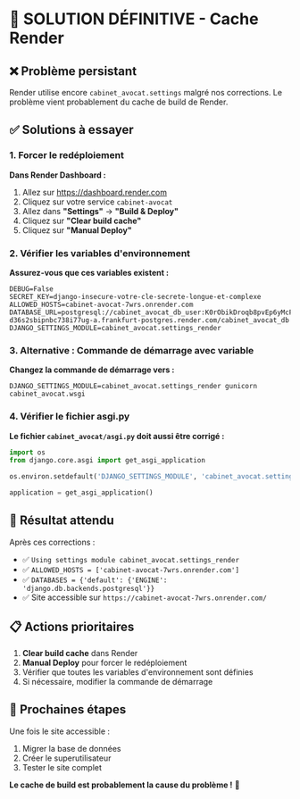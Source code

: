 # 🚨 SOLUTION DÉFINITIVE - Cache Render

## ❌ Problème persistant
Render utilise encore `cabinet_avocat.settings` malgré nos corrections. Le problème vient probablement du cache de build de Render.

## ✅ Solutions à essayer

### 1. Forcer le redéploiement
**Dans Render Dashboard :**
1. Allez sur https://dashboard.render.com
2. Cliquez sur votre service `cabinet-avocat`
3. Allez dans **"Settings"** → **"Build & Deploy"**
4. Cliquez sur **"Clear build cache"**
5. Cliquez sur **"Manual Deploy"**

### 2. Vérifier les variables d'environnement
**Assurez-vous que ces variables existent :**
```
DEBUG=False
SECRET_KEY=django-insecure-votre-cle-secrete-longue-et-complexe
ALLOWED_HOSTS=cabinet-avocat-7wrs.onrender.com
DATABASE_URL=postgresql://cabinet_avocat_db_user:K0rObikDroqb8pvEp6yMcFGrfBrAF8bm@dpg-d36s2sbipnbc738i77ug-a.frankfurt-postgres.render.com/cabinet_avocat_db
DJANGO_SETTINGS_MODULE=cabinet_avocat.settings_render
```

### 3. Alternative : Commande de démarrage avec variable
**Changez la commande de démarrage vers :**
```
DJANGO_SETTINGS_MODULE=cabinet_avocat.settings_render gunicorn cabinet_avocat.wsgi
```

### 4. Vérifier le fichier asgi.py
**Le fichier `cabinet_avocat/asgi.py` doit aussi être corrigé :**
```python
import os
from django.core.asgi import get_asgi_application

os.environ.setdefault('DJANGO_SETTINGS_MODULE', 'cabinet_avocat.settings_render')

application = get_asgi_application()
```

## 🎯 Résultat attendu
Après ces corrections :
- ✅ `Using settings module cabinet_avocat.settings_render`
- ✅ `ALLOWED_HOSTS = ['cabinet-avocat-7wrs.onrender.com']`
- ✅ `DATABASES = {'default': {'ENGINE': 'django.db.backends.postgresql'}}`
- ✅ Site accessible sur `https://cabinet-avocat-7wrs.onrender.com/`

## 📋 Actions prioritaires
1. **Clear build cache** dans Render
2. **Manual Deploy** pour forcer le redéploiement
3. Vérifier que toutes les variables d'environnement sont définies
4. Si nécessaire, modifier la commande de démarrage

## 🚀 Prochaines étapes
Une fois le site accessible :
1. Migrer la base de données
2. Créer le superutilisateur
3. Tester le site complet

**Le cache de build est probablement la cause du problème !** 🎯
